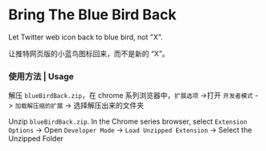 # Bring The Blue Bird Back

Let Twitter web icon back to blue bird, not "X".

让推特网页版的小蓝鸟图标回来，而不是新的 “X”。

### 使用方法 | Usage

解压 `blueBirdBack.zip`，在 chrome 系列浏览器中，`扩展选项` ->打开 `开发者模式` -> `加载解压缩的扩展` -> 选择解压出来的文件夹

Unzip `blueBirdBack.zip`. In the Chrome series browser, select `Extension Options` -> Open `Developer Mode` -> `Load Unzipped Extension` -> Select the Unzipped Folder